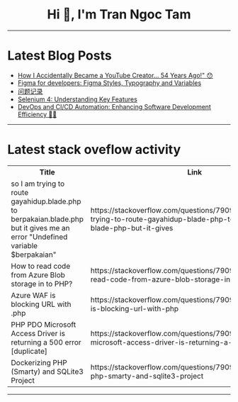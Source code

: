<h1 align="center">Hi 👋, I'm Tran Ngoc Tam</h1>

---

# Latest Blog Posts 
<!-- BLOG-POST-LIST:START -->
- [How I Accidentally Became a YouTube Creator... 54 Years Ago!&quot; 😯](https://dev.to/devops_descent/how-i-accidentally-became-a-youtube-creator-54-years-ago-4mdk)
- [Figma for developers: Figma Styles, Typography and Variables](https://dev.to/codeparrot/figma-for-developers-figma-styles-typography-and-variables-4pb)
- [问题记录](https://dev.to/truman_999999999/wen-ti-ji-lu-3fbo)
- [Selenium 4: Understanding Key Features](https://dev.to/robort_smith/selenium-4-understanding-key-features-4jfo)
- [DevOps and CI/CD Automation: Enhancing Software Development Efficiency 🚀🔧](https://dev.to/info_generalhazedawn_a3d/devops-and-cicd-automation-enhancing-software-development-efficiency-1nlb)
<!-- BLOG-POST-LIST:END -->

---

# Latest stack oveflow activity
<table>
  <tr><th>Title</th><th>Link</th></tr>
  <!-- STACKOVERFLOW:START --><tr><td>so I am trying to route gayahidup.blade.php to berpakaian.blade.php but it gives me an error &quot;Undefined variable $berpakaian&quot;</td><td>https://stackoverflow.com/questions/79096888/so-i-am-trying-to-route-gayahidup-blade-php-to-berpakaian-blade-php-but-it-gives</td></tr><tr><td>How to read code from Azure Blob storage in to PHP?</td><td>https://stackoverflow.com/questions/79096850/how-to-read-code-from-azure-blob-storage-in-to-php</td></tr><tr><td>Azure WAF is blocking URL with .php</td><td>https://stackoverflow.com/questions/79096825/azure-waf-is-blocking-url-with-php</td></tr><tr><td>PHP PDO Microsoft Access Driver is returning a 500 error [duplicate]</td><td>https://stackoverflow.com/questions/79096700/php-pdo-microsoft-access-driver-is-returning-a-500-error</td></tr><tr><td>Dockerizing PHP &lpar;Smarty&rpar; and SQLite3 Project</td><td>https://stackoverflow.com/questions/79096546/dockerizing-php-smarty-and-sqlite3-project</td></tr><!-- STACKOVERFLOW:END -->
</table>

---


